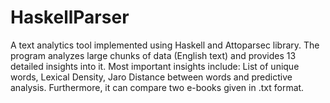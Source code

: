 # HaskellParser
A text analytics tool implemented using Haskell and Attoparsec library. The program analyzes large chunks of data (English text) and provides 13 detailed insights into it. Most important insights include: List of unique words, Lexical Density, Jaro Distance between words and predictive analysis. Furthermore, it can compare two e-books given in .txt format. 